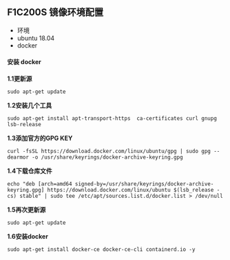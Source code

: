 ## F1C200S 镜像环境配置 
* 环境
* ubuntu 18.04
* docker
#### 安装 docker
**1.1更新源**
```
sudo apt-get update
```
**1.2安装几个工具**
```shell
sudo apt-get install apt-transport-https  ca-certificates curl gnupg lsb-release
```
**1.3添加官方的GPG KEY**
```
curl -fsSL https://download.docker.com/linux/ubuntu/gpg | sudo gpg --dearmor -o /usr/share/keyrings/docker-archive-keyring.gpg
```
**1.4下载仓库文件**
```
echo "deb [arch=amd64 signed-by=/usr/share/keyrings/docker-archive-keyring.gpg] https://download.docker.com/linux/ubuntu $(lsb_release -cs) stable" | sudo tee /etc/apt/sources.list.d/docker.list > /dev/null
```
**1.5再次更新源**
```
sudo apt-get update
```
**1.6安装docker** 
```shell
sudo apt-get install docker-ce docker-ce-cli containerd.io -y
```
<!--stackedit_data:
eyJoaXN0b3J5IjpbODU5MjMwMTMzXX0=
-->